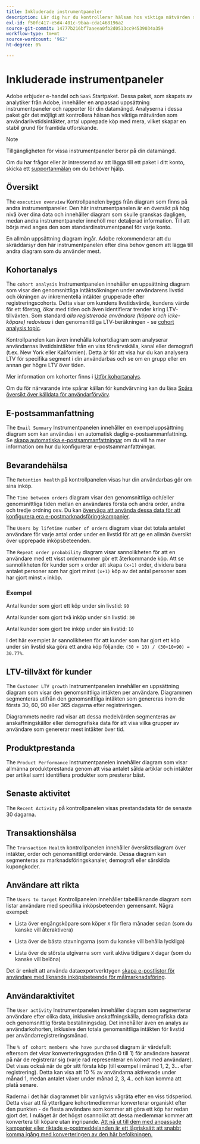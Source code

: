```yaml
---
title: Inkluderade instrumentpaneler
description: Lär dig hur du kontrollerar hälsan hos viktiga mätvärden som intäkter från användarlivstid, antal upprepade köp med mera, och därmed skapar en stabil grund för framtida utforskande.
exl-id: f50fc417-e5d4-401c-9baa-cda1468196a2
source-git-commit: 14777b216bf7aaeea0fb2d0513cc94539034a359
workflow-type: tm+mt
source-wordcount: '962'
ht-degree: 0%

---
```


# Inkluderade instrumentpaneler

Adobe erbjuder e-handel och `SaaS` Startpaket. Dessa paket, som skapats av analytiker från Adobe, innehåller en anpassad uppsättning instrumentpaneler och rapporter för din datamängd. Analyserna i dessa paket gör det möjligt att kontrollera hälsan hos viktiga mätvärden som användarlivstidsintäkter, antal upprepade köp med mera, vilket skapar en stabil grund för framtida utforskande.

>[!NOTE]
>
>Tillgängligheten för vissa instrumentpaneler beror på din datamängd.

Om du har frågor eller är intresserad av att lägga till ett paket i ditt konto, skicka ett [supportanmälan](https://experienceleague.adobe.com/docs/commerce-knowledge-base/kb/troubleshooting/miscellaneous/mbi-service-policies.html?lang=en) om du behöver hjälp.

## Översikt

The `executive overview` Kontrollpanelen byggs från diagram som finns på andra instrumentpaneler. Den här instrumentpanelen är en översikt på hög nivå över dina data och innehåller diagram som skulle granskas dagligen, medan andra instrumentpaneler innehöll mer detaljerad information. Till att börja med anges den som standardinstrumentpanel för varje konto.

En allmän uppsättning diagram ingår. Adobe rekommenderar att du skräddarsyr den här instrumentpanelen efter dina behov genom att lägga till andra diagram som du använder mest.

## Kohortanalys

The `cohort analysis` Instrumentpanelen innehåller en uppsättning diagram som visar den genomsnittliga intäktsökningen under användarens livstid och ökningen av inkrementella intäkter grupperade efter registreringscohorts. Detta visar om kundens livstidsvärde, kundens värde för ett företag, ökar med tiden och även identifierar trender kring LTV-tillväxten. Som standard *alla registrerade användare (köpare och icke-köpare) redovisas* i den genomsnittliga LTV-beräkningen - se [cohort analysis topic](../../data-analyst/dev-reports/cohort-rpt-bldr.md).

Kontrollpanelen kan även innehålla kohortdiagram som analyserar användarnas livstidsintäkter från en viss förvärvskälla, kanal eller demografi (t.ex. New York eller Kalifornien). Detta är för att visa hur du kan analysera LTV för specifika segment i din användarbas och se om en grupp eller en annan ger högre LTV över tiden.

Mer information om kohorter finns i [Utför kohortanalys](../../data-analyst/dev-reports/cohort-rpt-bldr.md).

Om du för närvarande inte spårar källan för kundvärvning kan du läsa [Spåra översikt över källdata för användarförvärv](../../data-analyst/analysis/google-track-user-acq.md).

## E-postsammanfattning

The `Email Summary` Instrumentpanelen innehåller en exempeluppsättning diagram som kan användas i en automatisk daglig e-postsammanfattning. Se [skapa automatiska e-postsammanfattningar](../../data-user/export-data/email-summaries.md) om du vill ha mer information om hur du konfigurerar e-postsammanfattningar.  

## Bevarandehälsa

The `Retention health` på kontrollpanelen visas hur din användarbas gör om sina inköp.

The `Time between orders` diagram visar den genomsnittliga och/eller genomsnittliga tiden mellan en användares första och andra order, andra och tredje ordning osv. Du kan [överväga att använda dessa data för att konfigurera era e-postmarknadsföringskampanjer](http://blog.rjmetrics.com/acting-on-marketing-data-in-your-rjmetrics-online-dashboard/).

The `Users by lifetime number of orders` diagram visar det totala antalet användare för varje antal order under en livstid för att ge en allmän översikt över upprepade inköpsbeteenden.  

The `Repeat order probability` diagram visar sannolikheten för att en användare med ett visst ordernummer gör ett återkommande köp. Att se sannolikheten för kunder som `x` order att skapa `(x+1)` order, dividera bara antalet personer som har gjort minst `(x+1)` köp av det antal personer som har gjort minst `x` inköp.

### Exempel

Antal kunder som gjort ett köp under sin livstid: `90`

Antal kunder som gjort två inköp under sin livstid: `30`

Antal kunder som gjort tre inköp under sin livstid: `10`

I det här exemplet är sannolikheten för att kunder som har gjort ett köp under sin livstid ska göra ett andra köp följande: `(30 + 10) / (30+10+90) = 30.77%`.

## LTV-tillväxt för kunder

The `Customer LTV growth` Instrumentpanelen innehåller en uppsättning diagram som visar den genomsnittliga intäkten per användare. Diagrammen segmenteras utifrån den genomsnittliga intäkten som genereras inom de första 30, 60, 90 eller 365 dagarna efter registreringen.  

Diagrammets nedre rad visar att dessa medelvärden segmenteras av anskaffningskällor eller demografiska data för att visa vilka grupper av användare som genererar mest intäkter över tid.

## Produktprestanda

The `Product Performance` Instrumentpanelen innehåller diagram som visar allmänna produktprestanda genom att visa antalet sålda artiklar och intäkter per artikel samt identifiera produkter som presterar bäst.

## Senaste aktivitet

The `Recent Activity` på kontrollpanelen visas prestandadata för de senaste 30 dagarna.

## Transaktionshälsa

The `Transaction Health` kontrollpanelen innehåller översiktsdiagram över intäkter, order och genomsnittligt ordervärde. Dessa diagram kan segmenteras av marknadsföringskanaler, demografi eller särskilda kupongkoder.

## Användare att rikta

The `Users to target` Kontrollpanelen innehåller tabellliknande diagram som listar användare med specifika inköpsbeteenden gemensamt. Några exempel:

* Lista över engångsköpare som köper `X` för flera månader sedan (som du kanske vill återaktivera)

* Lista över de bästa stavningarna (som du kanske vill behålla lyckliga)

* Lista över de största utgivarna som varit aktiva tidigare `X` dagar (som du kanske vill belöna)

Det är enkelt att använda dataexportverktygen [skapa e-postlistor för användare med liknande inköpsbeteende för målmarknadsföring](http://blog.rjmetrics.com/creating-contact-lists-for-top-customers/).

## Användaraktivitet

The `User activity` Instrumentpanelen innehåller diagram som segmenterar användare efter olika data, inklusive anskaffningskälla, demografiska data och genomsnittlig första beställningsdag. Det innehåller även en analys av användarkohorten, inklusive den totala genomsnittliga intäkten för livstid per användarregistreringsmånad.

The `% of cohort members who have purchased` diagram är värdefullt eftersom det visar konverteringsgraden (från 0 till 1) för användare baserat på när de registrerar sig (varje rad representerar en kohort med användare). Det visas också när de gör sitt första köp (till exempel i månad 1, 2, 3... efter registrering). Detta kan visa att 10 % av användarna aktiverade under månad 1, medan antalet växer under månad 2, 3, 4.. och kan komma att platå senare.

Raderna i det här diagrammet blir vanligtvis vågräta efter en viss tidsperiod. Detta visar att få ytterligare kohortmedlemmar konverterar organiskt efter den punkten - de flesta användare som kommer att göra ett köp har redan gjort det. I nuläget är det högst osannolikt att dessa medlemmar kommer att konvertera till köpare utan ingripande. [Att nå ut till dem med anpassade kampanjer eller riktade e-postmeddelanden är ett lågrisksätt att snabbt komma igång med konverteringen av den här befolkningen.](http://blog.rjmetrics.com/acting-on-marketing-data-in-your-rjmetrics-online-dashboard/)
